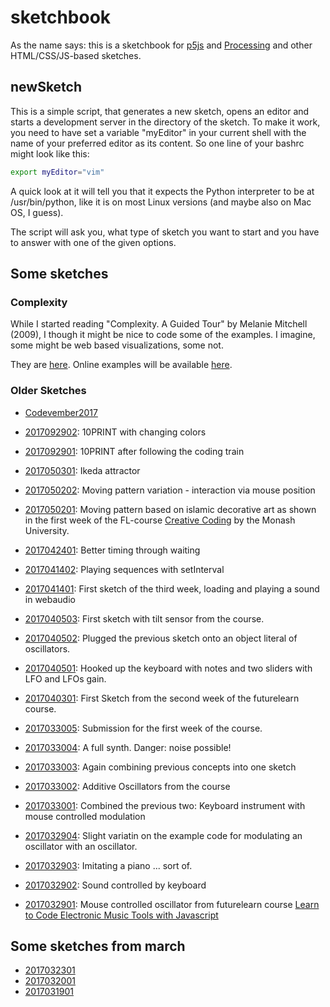 # sketchbook

As the name says: this is a sketchbook for [p5js](http://p5js.org/) and [Processing](http://processing.org/) and other HTML/CSS/JS-based sketches.

## newSketch

This is a simple script, that generates a new sketch, opens an editor and starts a development server in the directory of the sketch. To make it work, you need to have set a variable "myEditor" in your current shell with the name of your preferred editor as its content.
So one line of your bashrc might look like this:

``` bash
export myEditor="vim"
```

A quick look at it will tell you that it expects the Python interpreter to be at /usr/bin/python, like it is on most Linux versions (and maybe also on Mac OS, I guess).

The script will ask you, what type of sketch you want to start and you have to answer with one of the given options.

## Some sketches

### Complexity

While I started reading "Complexity. A Guided Tour" by Melanie Mitchell (2009), I though it might be nice to code some of the examples. I imagine, some might be web based visualizations, some not.

They are [here](/complexity).
Online examples will be available [here](https://doxanthropos.github.io/sketchbook/complexity/).

### Older Sketches

* [Codevember2017](https://doxanthropos.github.io/sketchbook/codevember2017)

* [2017092902](https://doxanthropos.github.io/sketchbook/2017092902): 10PRINT with changing colors
* [2017092901](https://doxanthropos.github.io/sketchbook/2017092901): 10PRINT after following the coding train
* [2017050301](https://doxanthropos.github.io/sketchbook/2017050301): Ikeda attractor
* [2017050202](https://doxanthropos.github.io/sketchbook/2017050202): Moving pattern variation - interaction via mouse position
* [2017050201](https://doxanthropos.github.io/sketchbook/2017050201): Moving pattern based on islamic decorative art as shown in the first week of the FL-course [Creative Coding](https://www.futurelearn.com/courses/creative-coding) by the Monash University.
* [2017042401](https://doxanthropos.github.io/sketchbook/2017042401): Better timing through waiting 
* [2017041402](https://doxanthropos.github.io/sketchbook/2017041402): Playing sequences with setInterval 
* [2017041401](https://doxanthropos.github.io/sketchbook/2017041401): First sketch of the third week, loading and playing a sound in webaudio
* [2017040503](https://doxanthropos.github.io/sketchbook/2017040503): First sketch with tilt sensor from the course.
* [2017040502](https://doxanthropos.github.io/sketchbook/2017040502): Plugged the previous sketch onto an object literal of oscillators.
* [2017040501](https://doxanthropos.github.io/sketchbook/2017040501): Hooked up the keyboard with notes and two sliders with LFO and LFOs gain.
* [2017040301](https://doxanthropos.github.io/sketchbook/2017040301): First Sketch from the second week of the futurelearn course.
* [2017033005](https://doxanthropos.github.io/sketchbook/2017033005): Submission for the first week of the course.
* [2017033004](https://doxanthropos.github.io/sketchbook/2017033004): A full synth. Danger: noise possible!
* [2017033003](https://doxanthropos.github.io/sketchbook/2017033003): Again combining previous concepts into one sketch
* [2017033002](https://doxanthropos.github.io/sketchbook/2017033002): Additive Oscillators from the course
* [2017033001](https://doxanthropos.github.io/sketchbook/2017033001): Combined the previous two: Keyboard instrument with mouse controlled modulation
* [2017032904](https://doxanthropos.github.io/sketchbook/2017032904): Slight variatin on the example code for modulating an oscillator with an oscillator.
* [2017032903](https://doxanthropos.github.io/sketchbook/2017032903): Imitating a piano ... sort of.
* [2017032902](https://doxanthropos.github.io/sketchbook/2017032902): Sound controlled by keyboard
* [2017032901](https://doxanthropos.github.io/sketchbook/2017032901): Mouse controlled oscillator from futurelearn course [Learn to Code Electronic Music Tools with Javascript](https://www.futurelearn.com/courses/electronic-music-tools)

## Some sketches from march

* [2017032301](https://doxanthropos.github.io/sketchbook/2017032301)
* [2017032001](https://doxanthropos.github.io/sketchbook/2017032001)
* [2017031901](https://doxanthropos.github.io/sketchbook/2017031901) 
